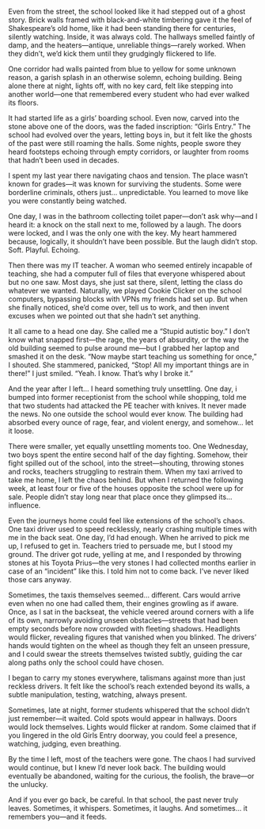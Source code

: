 Even from the street, the school looked like it had stepped out of a ghost story. Brick walls framed with black-and-white timbering gave it the feel of Shakespeare’s old home, like it had been standing there for centuries, silently watching. Inside, it was always cold. The hallways smelled faintly of damp, and the heaters—antique, unreliable things—rarely worked. When they didn’t, we’d kick them until they grudgingly flickered to life.

One corridor had walls painted from blue to yellow for some unknown reason, a garish splash in an otherwise solemn, echoing building. Being alone there at night, lights off, with no key card, felt like stepping into another world—one that remembered every student who had ever walked its floors.

It had started life as a girls’ boarding school. Even now, carved into the stone above one of the doors, was the faded inscription: “Girls Entry.” The school had evolved over the years, letting boys in, but it felt like the ghosts of the past were still roaming the halls. Some nights, people swore they heard footsteps echoing through empty corridors, or laughter from rooms that hadn’t been used in decades.

I spent my last year there navigating chaos and tension. The place wasn’t known for grades—it was known for surviving the students. Some were borderline criminals, others just… unpredictable. You learned to move like you were constantly being watched.

One day, I was in the bathroom collecting toilet paper—don’t ask why—and I heard it: a knock on the stall next to me, followed by a laugh. The doors were locked, and I was the only one with the key. My heart hammered because, logically, it shouldn’t have been possible. But the laugh didn’t stop. Soft. Playful. Echoing.

Then there was my IT teacher. A woman who seemed entirely incapable of teaching, she had a computer full of files that everyone whispered about but no one saw. Most days, she just sat there, silent, letting the class do whatever we wanted. Naturally, we played Cookie Clicker on the school computers, bypassing blocks with VPNs my friends had set up. But when she finally noticed, she’d come over, tell us to work, and then invent excuses when we pointed out that she hadn’t set anything.

It all came to a head one day. She called me a “Stupid autistic boy.” I don’t know what snapped first—the rage, the years of absurdity, or the way the old building seemed to pulse around me—but I grabbed her laptop and smashed it on the desk. “Now maybe start teaching us something for once,” I shouted. She stammered, panicked, “Stop! All my important things are in there!” I just smiled. “Yeah. I know. That’s why I broke it.”

And the year after I left… I heard something truly unsettling. One day, i bumped into former receptionist from the school while shopping, told me that two students had attacked the PE teacher with knives. It never made the news. No one outside the school would ever know. The building had absorbed every ounce of rage, fear, and violent energy, and somehow… let it loose.

There were smaller, yet equally unsettling moments too. One Wednesday, two boys spent the entire second half of the day fighting. Somehow, their fight spilled out of the school, into the street—shouting, throwing stones and rocks, teachers struggling to restrain them. When my taxi arrived to take me home, I left the chaos behind. But when I returned the following week, at least four or five of the houses opposite the school were up for sale. People didn’t stay long near that place once they glimpsed its… influence.

Even the journeys home could feel like extensions of the school’s chaos. One taxi driver used to speed recklessly, nearly crashing multiple times with me in the back seat. One day, I’d had enough. When he arrived to pick me up, I refused to get in. Teachers tried to persuade me, but I stood my ground. The driver got rude, yelling at me, and I responded by throwing stones at his Toyota Prius—the very stones I had collected months earlier in case of an “incident” like this. I told him not to come back. I’ve never liked those cars anyway.

Sometimes, the taxis themselves seemed… different. Cars would arrive even when no one had called them, their engines growling as if aware. Once, as I sat in the backseat, the vehicle veered around corners with a life of its own, narrowly avoiding unseen obstacles—streets that had been empty seconds before now crowded with fleeting shadows. Headlights would flicker, revealing figures that vanished when you blinked. The drivers’ hands would tighten on the wheel as though they felt an unseen pressure, and I could swear the streets themselves twisted subtly, guiding the car along paths only the school could have chosen.

I began to carry my stones everywhere, talismans against more than just reckless drivers. It felt like the school’s reach extended beyond its walls, a subtle manipulation, testing, watching, always present.

Sometimes, late at night, former students whispered that the school didn’t just remember—it waited. Cold spots would appear in hallways. Doors would lock themselves. Lights would flicker at random. Some claimed that if you lingered in the old Girls Entry doorway, you could feel a presence, watching, judging, even breathing.

By the time I left, most of the teachers were gone. The chaos I had survived would continue, but I knew I’d never look back. The building would eventually be abandoned, waiting for the curious, the foolish, the brave—or the unlucky.

And if you ever go back, be careful. In that school, the past never truly leaves. Sometimes, it whispers. Sometimes, it laughs. And sometimes… it remembers you—and it feeds.